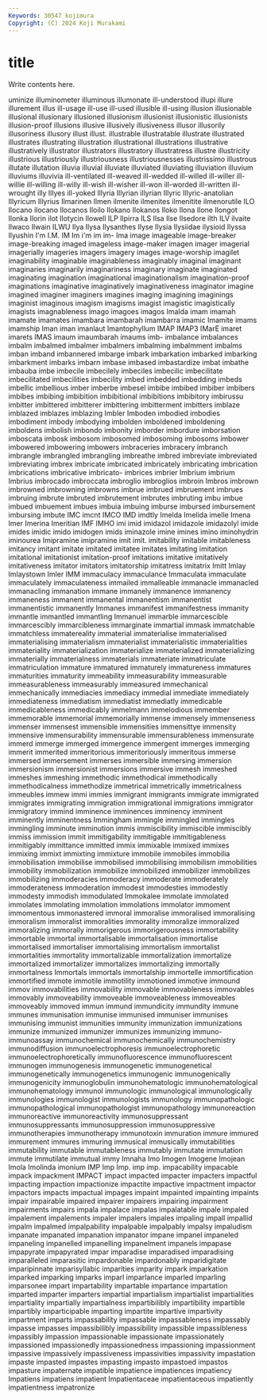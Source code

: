 ```yaml
---
Keywords: 30547 kojimura
Copyright: (C) 2024 Koji Murakami
---
```


# title

Write contents here.



uminize illuminometer illuminous illumonate ill-understood illupi illure illurement
illus ill-usage ill-use ill-used illusible ill-using illusion illusionable illusional illusionary
illusioned illusionism illusionist illusionistic illusionists illusion-proof illusions illusive illusively illusiveness
illusor illusorily illusoriness illusory illust illust. illustrable illustratable illustrate illustrated
illustrates illustrating illustration illustrational illustrations illustrative illustratively illustrator illustrators illustratory
illustratress illustre illustricity illustrious illustriously illustriousness illustriousnesses illustrissimo illustrous illutate
illutation illuvia illuvial illuviate illuviated illuviating illuviation illuvium illuviums illuvivia
ill-ventilated ill-weaved ill-wedded ill-willed ill-willer ill-willie ill-willing ill-willy ill-wish ill-wisher
ill-won ill-worded ill-written ill-wrought illy Illyes ill-yoked Illyria Illyrian illyrian
Illyric Illyric-anatolian Illyricum Illyrius Ilmarinen Ilmen ilmenite ilmenites ilmenitite ilmenorutile
ILO Ilocano ilocano Ilocanos Iloilo Ilokano Ilokanos Iloko Ilona Ilone
Ilongot Ilonka Ilorin ilot Ilotycin Ilowell ILP Ilpirra ILS Ilsa
Ilse Ilsedore ilth ILV ilvaite Ilwaco Ilwain ILWU Ilya Ilysa
Ilysanthes Ilyse Ilysia Ilysiidae ilysioid Ilyssa Ilyushin I'm I.M. IM
Im i'm im im- Ima image imageable image-breaker image-breaking imaged
imageless image-maker imagen imager imagerial imagerially imageries imagers imagery images
image-worship imagilet imaginability imaginable imaginableness imaginably imaginal imaginant imaginaries imaginarily
imaginariness imaginary imaginate imaginated imaginating imagination imaginational imaginationalism imagination-proof imaginations
imaginative imaginatively imaginativeness imaginator imagine imagined imaginer imaginers imagines imaging
imagining imaginings imaginist imaginous imagism imagisms imagist imagistic imagistically imagists
imagnableness imago imagoes imagos Imalda imam imamah imamate imamates imambara
imambarah imambarra imamic Imamite imams imamship Iman iman imanlaut Imantophyllum
IMAP IMAP3 IMarE imaret imarets IMAS imaum imaumbarah imaums imb-
imbalance imbalances imbalm imbalmed imbalmer imbalmers imbalming imbalmment imbalms imban
imband imbannered imbarge imbark imbarkation imbarked imbarking imbarkment imbarks imbarn
imbase imbased imbastardize imbat imbathe imbauba imbe imbecile imbecilely imbeciles
imbecilic imbecilitate imbecilitated imbecilities imbecility imbed imbedded imbedding imbeds imbellic
imbellious imber imberbe imbesel imbibe imbibed imbiber imbibers imbibes imbibing
imbibition imbibitional imbibitions imbibitory imbirussu imbitter imbittered imbitterer imbittering imbitterment
imbitters imblaze imblazed imblazes imblazing Imbler Imboden imbodied imbodies imbodiment
imbody imbodying imbolden imboldened imboldening imboldens imbolish imbondo imbonity imborder
imbordure imborsation imboscata imbosk imbosom imbosomed imbosoming imbosoms imbower imbowered
imbowering imbowers imbraceries imbracery imbranch imbrangle imbrangled imbrangling imbreathe imbred
imbreviate imbreviated imbreviating imbrex imbricate imbricated imbricately imbricating imbrication imbrications
imbricative imbricato- imbrices imbrier Imbrium imbrium Imbrius imbrocado imbroccata imbroglio
imbroglios imbroin Imbros imbrown imbrowned imbrowning imbrowns imbrue imbrued imbruement
imbrues imbruing imbrute imbruted imbrutement imbrutes imbruting imbu imbue imbued
imbuement imbues imbuia imbuing imburse imbursed imbursement imbursing imbute IMC
imcnt IMCO IMD imdtly Imelda Imelida imelle Imena Imer Imerina
Imeritian IMF IMHO imi imid imidazol imidazole imidazolyl imide imides
imidic imido imidogen imids iminazole imine imines imino iminohydrin iminourea
Imipramine imipramine imit imit. imitability imitable imitableness imitancy imitant imitate
imitated imitatee imitates imitating imitation imitational imitationist imitation-proof imitations imitative
imitatively imitativeness imitator imitators imitatorship imitatress imitatrix Imitt Imlay Imlaystown
Imler IMM immaculacy immaculance Immaculata immaculate immaculately immaculateness immailed immalleable
immanacle immanacled immanacling immanation immane immanely immanence immanency immaneness immanent
immanental immanentism immanentist immanentistic immanently Immanes immanifest immanifestness immanity immantle
immantled immantling Immanuel immarble immarcescible immarcescibly immarcibleness immarginate immartial immask
immatchable immatchless immatereality immaterial immaterialise immaterialised immaterialising immaterialism immaterialist immaterialistic
immaterialities immateriality immaterialization immaterialize immaterialized immaterializing immaterially immaterialness immaterials immateriate
immatriculate immatriculation immature immatured immaturely immatureness immatures immaturities immaturity immeability
immeasurability immeasurable immeasurableness immeasurably immeasured immechanical immechanically immediacies immediacy immedial
immediate immediately immediateness immediatism immediatist immediatly immedicable immedicableness immedicably immelmann
immelodious immember immemorable immemorial immemorially immense immensely immenseness immenser immensest
immensible immensities immensittye immensity immensive immensurability immensurable immensurableness immensurate immerd
immerge immerged immergence immergent immerges immerging immerit immerited immeritorious immeritoriously
immeritous immerse immersed immersement immerses immersible immersing immersion immersionism immersionist
immersions immersive immesh immeshed immeshes immeshing immethodic immethodical immethodically immethodicalness
immethodize immetrical immetrically immetricalness immeubles immew immi immies immigrant immigrants
immigrate immigrated immigrates immigrating immigration immigrational immigrations immigrator immigratory immind
imminence imminences imminency imminent imminently imminentness Immingham immingle immingled immingles
immingling imminute imminution immis immiscibility immiscible immiscibly immiss immission immit
immitigability immitigable immitigableness immitigably immittance immitted immix immixable immixed immixes
immixing immixt immixting immixture immobile immobiles immobilia immobilisation immobilise immobilised
immobilising immobilism immobilities immobility immobilization immobilize immobilized immobilizer immobilizes immobilizing
immoderacies immoderacy immoderate immoderately immoderateness immoderation immodest immodesties immodestly immodesty
immodish immodulated Immokalee immolate immolated immolates immolating immolation immolations immolator
immoment immomentous immonastered immoral immoralise immoralised immoralising immoralism immoralist immoralities
immorality immoralize immoralized immoralizing immorally immorigerous immorigerousness immortability immortable immortal
immortalisable immortalisation immortalise immortalised immortaliser immortalising immortalism immortalist immortalities immortality
immortalizable immortalization immortalize immortalized immortalizer immortalizes immortalizing immortally immortalness Immortals
immortals immortalship immortelle immortification immortified immote immotile immotility immotioned immotive
immound immov immovabilities immovability immovable immovableness immovables immovably immoveability immoveable
immoveableness immoveables immoveably immoved immun immund immundicity immundity immune immunes
immunisation immunise immunised immuniser immunises immunising immunist immunities immunity immunization
immunizations immunize immunized immunizer immunizes immunizing immuno- immunoassay immunochemical immunochemically
immunochemistry immunodiffusion immunoelectrophoresis immunoelectrophoretic immunoelectrophoretically immunofluorescence immunofluorescent immunogen immunogenesis immunogenetic
immunogenetical immunogenetically immunogenetics immunogenic immunogenically immunogenicity immunoglobulin immunohematologic immunohematological immunohematology
immunol immunologic immunological immunologically immunologies immunologist immunologists immunology immunopathologic immunopathological
immunopathologist immunopathology immunoreaction immunoreactive immunoreactivity immunosuppressant immunosuppressants immunosuppression immunosuppressive immunotherapies
immunotherapy immunotoxin immuration immure immured immurement immures immuring immusical immusically
immutabilities immutability immutable immutableness immutably immutate immutation immute immutilate immutual
immy Imnaha Imo Imogen Imogene Imojean Imola Imolinda imonium IMP
Imp Imp. imp imp. impacability impacable impack impackment IMPACT impact
impacted impacter impacters impactful impacting impaction impactionize impactite impactive impactment
impactor impactors impacts impactual impages impaint impainted impainting impaints impair
impairable impaired impairer impairers impairing impairment impairments impairs impala impalace
impalas impalatable impale impaled impalement impalements impaler impalers impales impaling
impall impallid impalm impalmed impalpability impalpable impalpably impalsy impaludism impanate
impanated impanation impanator impane impanel impaneled impaneling impanelled impanelling impanelment
impanels impapase impapyrate impapyrated impar imparadise imparadised imparadising imparalleled imparasitic
impardonable impardonably imparidigitate imparipinnate imparisyllabic imparities imparity impark imparkation imparked
imparking imparks imparl imparlance imparled imparling imparsonee impart impartability impartable
impartance impartation imparted imparter imparters impartial impartialism impartialist impartialities impartiality
impartially impartialness impartibilibly impartibility impartible impartibly imparticipable imparting impartite impartive
impartivity impartment imparts impassability impassable impassableness impassably impasse impasses impassibilibly
impassibility impassible impassibleness impassibly impassion impassionable impassionate impassionately impassioned impassionedly
impassionedness impassioning impassionment impassive impassively impassiveness impassivities impassivity impastation impaste
impasted impastes impasting impasto impastoed impastos impasture impaternate impatible impatience
impatiences impatiency Impatiens impatiens impatient Impatientaceae impatientaceous impatiently impatientness impatronize
